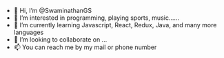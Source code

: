 - 👋 Hi, I’m @SwaminathanGS
- 👀 I’m interested in programming, playing sports, music......
- 🌱 I’m currently learning Javascript, React, Redux, Java, and many more languages
- 💞️ I’m looking to collaborate on ...
- 📫 You can reach me by my mail or phone number

<!---
SwaminathanGS/SwaminathanGS is a ✨ special ✨ repository because its `README.md` (this file) appears on your GitHub profile.
You can click the Preview link to take a look at your changes.
--->
